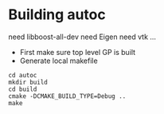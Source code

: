 # Building autoc

need libboost-all-dev
need Eigen
need vtk
...

- First make sure top level GP is built
- Generate local makefile
```
cd autoc
mkdir build
cd build
cmake -DCMAKE_BUILD_TYPE=Debug ..
make
```

